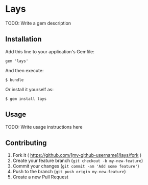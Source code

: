 # Lays

TODO: Write a gem description

## Installation

Add this line to your application's Gemfile:

    gem 'lays'

And then execute:

    $ bundle

Or install it yourself as:

    $ gem install lays

## Usage

TODO: Write usage instructions here

## Contributing

1. Fork it ( https://github.com/[my-github-username]/lays/fork )
2. Create your feature branch (`git checkout -b my-new-feature`)
3. Commit your changes (`git commit -am 'Add some feature'`)
4. Push to the branch (`git push origin my-new-feature`)
5. Create a new Pull Request
